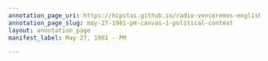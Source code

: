 ```yaml
---
annotation_page_uri: https://hipstas.github.io/radio-venceremos-english/annotations/may-27-1981-pm-canvas-1-political-context.json
annotation_page_slug: may-27-1981-pm-canvas-1-political-context
layout: annotation_page
manifest_label: May 27, 1981 - PM

---
```

